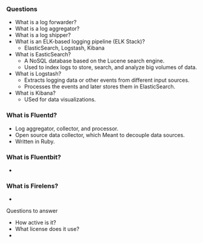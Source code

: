 ### Questions
* What is a log forwarder?
* What is a log aggregator?
* What is a log shipper?
* What is an ELK-based logging pipeline (ELK Stack)?
  * ElasticSearch, Logstash, Kibana
* What is EasticSearch?
  * A NoSQL database based on the Lucene search engine.
  * Used to index logs to store, search, and analyze big volumes of data.
* What is Logstash?
  * Extracts logging data or other events from different input sources.
  * Processes the events and later stores them in ElasticSearch.
* What is Kibana?
  * USed for data visualizations.

### What is Fluentd?
* Log aggregator, collector, and processor.
* Open source data collector, which 
Meant to decouple data sources.
* Written in Ruby.

### What is Fluentbit?
* 

### What is Firelens?
*


Questions to answer
* How active is it?
* What license does it use?
* 